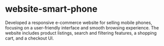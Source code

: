 # website-smart-phone
Developed a responsive e-commerce website for selling mobile phones, focusing on a user-friendly interface and smooth browsing experience. The website includes product listings, search and filtering features, a shopping cart, and a checkout UI.
